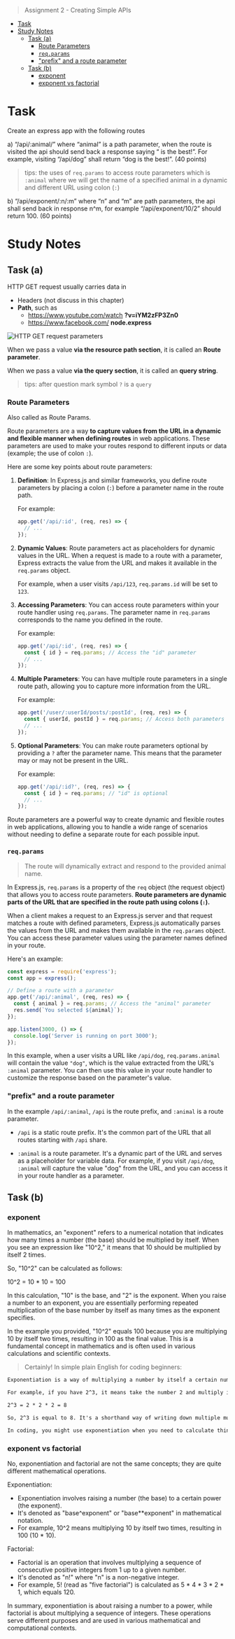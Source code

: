 > Assignment 2 - Creating Simple APIs

- [Task](#task)
- [Study Notes](#study-notes)
  - [Task (a)](#task-a)
    - [Route Parameters](#route-parameters)
    - [`req.params`](#reqparams)
    - ["prefix" and a route parameter](#prefix-and-a-route-parameter)
  - [Task (b)](#task-b)
    - [exponent](#exponent)
    - [exponent vs factorial](#exponent-vs-factorial)

# Task

Create an express app with the following routes

a) “/api/:animal/” where “animal” is a path parameter, when the route is visited the api should send back a response saying “<animal> is the best!”. For example, visiting “/api/dog” shall return “dog is the best!”.
(40 points)

> tips: the uses of `req.params` to access route parameters which is `:animal` where we will get the name of a specified animal in a dynamic and different URL using colon (`:`)

b) “/api/exponent/:n/:m” where “n” and “m” are path parameters, the api shall send back in response n^m, for example “/api/exponent/10/2” should return 100.
(60 points)

# Study Notes

## Task (a)

HTTP GET request usually carries data in
- Headers (not discuss in this chapter)
- **Path**, such as
  - https://www.youtube.com/watch **?v=iYM2zFP3Zn0**
  - https://www.facebook.com/ **node.express**

![HTTP GET request parameters](https://excelerator.solutions/wp-content/uploads/2017/08/vba-http-get-image-1.jpg)

When we pass a value **via the resource path section**, it is called an **Route parameter**.

When we pass a value **via the query section**, it is called an **query string**.

> tips: after question mark symbol `?` is a `query`

### Route Parameters

Also called as Route Params.

Route parameters are a way **to capture values from the URL in a dynamic and flexible manner when defining routes** in web applications. These parameters are used to make your routes respond to different inputs or data (example; the use of colon `:`).

Here are some key points about route parameters:

1. **Definition**: In Express.js and similar frameworks, you define route parameters by placing a colon (`:`) before a parameter name in the route path.

   For example:
   ```javascript
   app.get('/api/:id', (req, res) => {
     // ...
   });
   ```

2. **Dynamic Values**: Route parameters act as placeholders for dynamic values in the URL. When a request is made to a route with a parameter, Express extracts the value from the URL and makes it available in the `req.params` object.

   For example, when a user visits `/api/123`, `req.params.id` will be set to `123`.

3. **Accessing Parameters**: You can access route parameters within your route handler using `req.params`. The parameter name in `req.params` corresponds to the name you defined in the route.

   For example:
   ```javascript
   app.get('/api/:id', (req, res) => {
     const { id } = req.params; // Access the "id" parameter
     // ...
   });
   ```

4. **Multiple Parameters**: You can have multiple route parameters in a single route path, allowing you to capture more information from the URL.

   For example:
   ```javascript
   app.get('/user/:userId/posts/:postId', (req, res) => {
     const { userId, postId } = req.params; // Access both parameters
     // ...
   });
   ```

5. **Optional Parameters**: You can make route parameters optional by providing a `?` after the parameter name. This means that the parameter may or may not be present in the URL.

   For example:
   ```javascript
   app.get('/api/:id?', (req, res) => {
     const { id } = req.params; // "id" is optional
     // ...
   });
   ```

Route parameters are a powerful way to create dynamic and flexible routes in web applications, allowing you to handle a wide range of scenarios without needing to define a separate route for each possible input.

### `req.params`

> The route will dynamically extract and respond to the provided animal name.

In Express.js, `req.params` is a property of the `req` object (the request object) that allows you to access route parameters. **Route parameters are dynamic parts of the URL that are specified in the route path using colons (`:`).**

When a client makes a request to an Express.js server and that request matches a route with defined parameters, Express.js automatically parses the values from the URL and makes them available in the `req.params` object. You can access these parameter values using the parameter names defined in your route.

Here's an example:

```javascript
const express = require('express');
const app = express();

// Define a route with a parameter
app.get('/api/:animal', (req, res) => {
  const { animal } = req.params; // Access the "animal" parameter
  res.send(`You selected ${animal}`);
});

app.listen(3000, () => {
  console.log('Server is running on port 3000');
});
```

In this example, when a user visits a URL like `/api/dog`, `req.params.animal` will contain the value `"dog"`, which is the value extracted from the URL's `:animal` parameter. You can then use this value in your route handler to customize the response based on the parameter's value.

### "prefix" and a route parameter

In the example `/api/:animal`, `/api` is the route prefix, and `:animal` is a route parameter.

- `/api` is a static route prefix. It's the common part of the URL that all routes starting with `/api` share.

- `:animal` is a route parameter. It's a dynamic part of the URL and serves as a placeholder for variable data. For example, if you visit `/api/dog`, `:animal` will capture the value "dog" from the URL, and you can access it in your route handler as a parameter.

## Task (b)

### exponent

In mathematics, an "exponent" refers to a numerical notation that indicates how many times a number (the base) should be multiplied by itself. When you see an expression like "10^2," it means that 10 should be multiplied by itself 2 times. 

So, "10^2" can be calculated as follows:

10^2 = 10 * 10 = 100

In this calculation, "10" is the base, and "2" is the exponent. When you raise a number to an exponent, you are essentially performing repeated multiplication of the base number by itself as many times as the exponent specifies.

In the example you provided, "10^2" equals 100 because you are multiplying 10 by itself two times, resulting in 100 as the final value. This is a fundamental concept in mathematics and is often used in various calculations and scientific contexts.

> Certainly! In simple plain English for coding beginners:

```txt
Exponentiation is a way of multiplying a number by itself a certain number of times. It's like saying, "Take this number and use it as many times as the small number tells you to."

For example, if you have 2^3, it means take the number 2 and multiply it by itself three times:

2^3 = 2 * 2 * 2 = 8

So, 2^3 is equal to 8. It's a shorthand way of writing down multiple multiplications of the same number.

In coding, you might use exponentiation when you need to calculate things like compound interest, growth rates, or any situation where a number needs to be repeatedly multiplied by itself.
```

### exponent vs factorial

No, exponentiation and factorial are not the same concepts; they are quite different mathematical operations.

Exponentiation:
- Exponentiation involves raising a number (the base) to a certain power (the exponent).
- It's denoted as "base^exponent" or "base**exponent" in mathematical notation.
- For example, 10^2 means multiplying 10 by itself two times, resulting in 100 (10 * 10).

Factorial:
- Factorial is an operation that involves multiplying a sequence of consecutive positive integers from 1 up to a given number.
- It's denoted as "n!" where "n" is a non-negative integer.
- For example, 5! (read as "five factorial") is calculated as 5 * 4 * 3 * 2 * 1, which equals 120.

In summary, exponentiation is about raising a number to a power, while factorial is about multiplying a sequence of integers. These operations serve different purposes and are used in various mathematical and computational contexts.